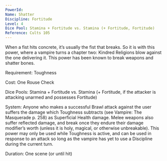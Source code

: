 ```yaml
---
PowerId: 
Name: Shatter
Discipline: Fortitude
Level: 4
Dice Pool: Stamina + Fortitude vs. Stamina (+ Fortitude, Fortitude)
Reference: Cults 105
---
```

When a fist hits concrete, it’s usually the fist that breaks. So it is with this power, where a vampire turns a chapter two: Kindred Religions blow against the one delivering it. This power has been known to break weapons and shatter bones. 

Requirement: Toughness

Cost: One Rouse Check 

Dice Pools: Stamina + Fortitude vs. Stamina (+ Fortitude, if the attacker is attacking unarmed and possesses Fortitude) 

System: Anyone who makes a successful Brawl attack against the user suffers the damage which Toughness subtracts (see Vampire: The Masquerade p. 258) as Superficial Health damage. Melee weapons also suffer reflected damage, and break once they endure their damage modifier’s worth (unless it is holy, magical, or otherwise unbreakable). This power may only be used while Toughness is active, and can be used in response to an attack so long as the vampire has yet to use a Discipline during the current turn. 

Duration: One scene (or until hit)
